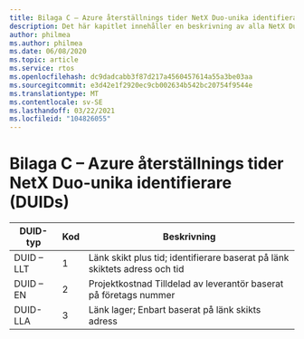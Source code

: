 ```yaml
---
title: Bilaga C – Azure återställnings tider NetX Duo-unika identifierare (DUIDs)
description: Det här kapitlet innehåller en beskrivning av alla NetX Duo DHCPv6 unika identifierare (DUIDs)
author: philmea
ms.author: philmea
ms.date: 06/08/2020
ms.topic: article
ms.service: rtos
ms.openlocfilehash: dc9dadcabb3f87d217a4560457614a55a3be03aa
ms.sourcegitcommit: e3d42e1f2920ec9cb002634b542bc20754f9544e
ms.translationtype: MT
ms.contentlocale: sv-SE
ms.lasthandoff: 03/22/2021
ms.locfileid: "104826055"
---
```

# <a name="appendix-c---azure-rtos-netx-duo-dhcpv6-unique-identifiers-duids"></a>Bilaga C – Azure återställnings tider NetX Duo-unika identifierare (DUIDs)

| DUID-typ              | Kod            | Beskrivning |
| ------------------- | ------------------- | --------------- |
| DUID – LLT | 1 | Länk skikt plus tid; identifierare baserat på länk skiktets adress och tid |
| DUID – EN | 2 | Projektkostnad Tilldelad av leverantör baserat på företags nummer |
| DUID-LLA | 3 | Länk lager; Enbart baserat på länk skikts adress| 